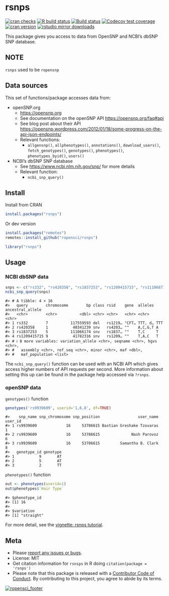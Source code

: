 
<!-- README.md is generated from README.Rmd. Please edit that file -->

# rsnps

[![cran
checks](https://badges.cranchecks.info/worst/rsnps.svg)](https://cran.r-project.org/web/checks/check_results_rsnps.html)
[![R build
status](https://github.com/ropensci/rsnps/workflows/R-CMD-check/badge.svg)](https://github.com/ropensci/rsnps/actions)
[![Build
status](https://ci.appveyor.com/api/projects/status/d2lv98726u6t9ut5/branch/master)](https://ci.appveyor.com/project/sckott/rsnps/branch/master/)
[![Codecov test
coverage](https://codecov.io/gh/ropensci/rsnps/branch/master/graph/badge.svg)](https://app.codecov.io/gh/ropensci/rsnps?branch=master)
[![cran
version](https://www.r-pkg.org/badges/version/rsnps)](https://cran.r-project.org/package=rsnps)
[![rstudio mirror
downloads](https://cranlogs.r-pkg.org/badges/rsnps?color=E664A4)](https://github.com/r-hub/cranlogs.app)

This package gives you access to data from OpenSNP and NCBI’s dbSNP SNP
database.

## NOTE

`rsnps` used to be `ropensnp`

## Data sources

This set of functions/package accesses data from:

- openSNP.org
  - <https://opensnp.org>
  - See documentation on the openSNP API <https://opensnp.org/faq#api>
  - See blog post about their API
    <https://opensnp.wordpress.com/2012/01/18/some-progress-on-the-api-json-endpoints/>
  - Relevant functions:
    - `allgensnp()`, `allphenotypes()`, `annotations()`,
      `download_users()`, `fetch_genotypes()`, `genotypes()`,
      `phenotypes()`, `phenotypes_byid()`, `users()`
- NCBI’s dbSNP SNP database
  - See <https://www.ncbi.nlm.nih.gov/snp/> for more details
  - Relevant function:
    - `ncbi_snp_query()`

## Install

Install from CRAN

``` r
install.packages("rsnps")
```

Or dev version

``` r
install.packages("remotes")
remotes::install_github("ropensci/rsnps")
```

``` r
library("rsnps")
```

## Usage

### NCBI dbSNP data

``` r
snps <- c("rs332", "rs420358", "rs1837253", "rs1209415715", "rs111068718")
ncbi_snp_query(snps)
```

    #> # A tibble: 4 × 16
    #>   query        chromosome        bp class rsid    gene  alleles ancestral_allele
    #>   <chr>        <chr>          <dbl> <chr> <chr>   <chr> <chr>   <chr>           
    #> 1 rs332        7          117559593 del   rs1219… "CFT… TTT, d… TTT             
    #> 2 rs420358     1           40341239 snv   rs4203… ""    A,C,G,T A               
    #> 3 rs1837253    5          111066174 snv   rs1837… ""    T,C     T               
    #> 4 rs1209415715 9           41782316 snv   rs1209… ""    T,A,C   T               
    #> # ℹ 8 more variables: variation_allele <chr>, seqname <chr>, hgvs <chr>,
    #> #   assembly <chr>, ref_seq <chr>, minor <chr>, maf <dbl>,
    #> #   maf_population <list>

The `ncbi_snp_query()` function can be used with an NCBI API which gives
access higher numbers of API requests per second. More information about
setting this up can be found in the package help accessed via `?rsnps`.

### openSNP data

`genotypes()` function

``` r
genotypes('rs9939609', userid='1,6,8', df=TRUE)
```

    #>    snp_name snp_chromosome snp_position                 user_name user_id
    #> 1 rs9939609             16     53786615 Bastian Greshake Tzovaras       1
    #> 2 rs9939609             16     53786615              Nash Parovoz       6
    #> 3 rs9939609             16     53786615         Samantha B. Clark       8
    #>   genotype_id genotype
    #> 1           9       AT
    #> 2           5       AT
    #> 3           2       TT

`phenotypes()` function

``` r
out <- phenotypes(userid=1)
out$phenotypes$`Hair Type`
```

    #> $phenotype_id
    #> [1] 16
    #> 
    #> $variation
    #> [1] "straight"

For more detail, see the [vignette: rsnps
tutorial](https://github.com/ropensci/rsnps/tree/master/vignettes).

## Meta

- Please [report any issues or
  bugs](https://github.com/ropensci/rsnps/issues/).
- License: MIT
- Get citation information for `rsnsps` in R doing
  `citation(package = 'rsnps')`
- Please note that this package is released with a [Contributor Code of
  Conduct](https://ropensci.org/code-of-conduct/). By contributing to
  this project, you agree to abide by its terms.

[![ropensci_footer](https://ropensci.org/public_images/github_footer.png)](https://ropensci.org)
